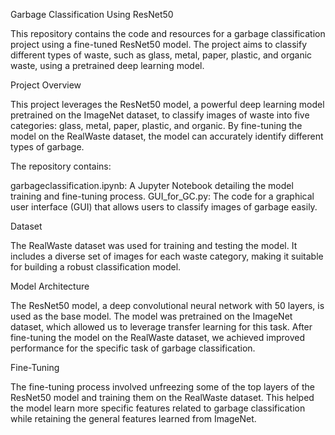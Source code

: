 Garbage Classification Using ResNet50


This repository contains the code and resources for a garbage classification project using a fine-tuned ResNet50 model. The project aims to classify different types of waste, such as glass, metal, paper, plastic, and organic waste, using a pretrained deep learning model.

Project Overview

This project leverages the ResNet50 model, a powerful deep learning model pretrained on the ImageNet dataset, to classify images of waste into five categories: glass, metal, paper, plastic, and organic. By fine-tuning the model on the RealWaste dataset, the model can accurately identify different types of garbage.

The repository contains:

garbageclassification.ipynb: A Jupyter Notebook detailing the model training and fine-tuning process.
GUI_for_GC.py: The code for a graphical user interface (GUI) that allows users to classify images of garbage easily.

Dataset

The RealWaste dataset was used for training and testing the model. It includes a diverse set of images for each waste category, making it suitable for building a robust classification model.

Model Architecture

The ResNet50 model, a deep convolutional neural network with 50 layers, is used as the base model. The model was pretrained on the ImageNet dataset, which allowed us to leverage transfer learning for this task. After fine-tuning the model on the RealWaste dataset, we achieved improved performance for the specific task of garbage classification.

Fine-Tuning

The fine-tuning process involved unfreezing some of the top layers of the ResNet50 model and training them on the RealWaste dataset. This helped the model learn more specific features related to garbage classification while retaining the general features learned from ImageNet.
